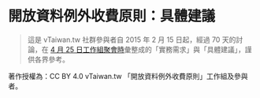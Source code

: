 # 開放資料例外收費原則：具體建議

> 這是 vTaiwan.tw 社群參與者自 2015 年 2 月 15 日起，經過 70 天的討論，在 [4 月 25 日工作組聚會時](https://g0v.hackpad.com/vTaiwan--zjiELIjtDUc)彙整成的「實務需求」與「具體建議」，謹供各界參考。

著作授權為：CC BY 4.0 vTaiwan.tw 「開放資料例外收費原則」工作組及參與者。
